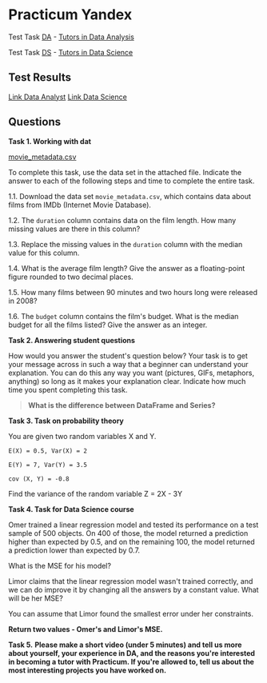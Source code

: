 # Practicum Yandex
Test Task [DA](https://practicum.yandex.com/data-analyst) - [Tutors in Data Analysis](https://praktikum.notion.site/Test-Task-for-Tutors-in-Data-Analysis-5c0a26cc6db04e4d962dcc38520bb8d2)

Test Task [DS](https://practicum.yandex.com/data-scientist) - [Tutors in Data Science](https://praktikum.notion.site/Test-Task-for-Tutors-in-Data-Science-e85e23dcbd4040d786c755524729a5da)


## Test Results
[Link Data Analyst](/DA/test-result-data-analyst.ipynb) 
[Link Data Science](/DS/test-result-data-scientist.ipynb) 

## Questions
**Task 1. Working with dat**

[movie_metadata.csv](/DA/movie_metadata.csv)

To complete this task, use the data set in the attached file. Indicate the answer to each of the following steps and time to complete the entire task.

1.1. Download the data set `movie_metadata.csv`, which contains data about films from IMDb (Internet Movie Database).

1.2. The `duration` column contains data on the film length. How many missing values are there in this column?

1.3. Replace the missing values in the `duration` column with the median value for this column.

1.4. What is the average film length? Give the answer as a floating-point figure rounded to two decimal places.

1.5. How many films between 90 minutes and two hours long were released in 2008?

1.6. The `budget` column contains the film's budget. What is the median budget for all the films listed? Give the answer as an integer.

**Task 2. Answering student questions**

How would you answer the student's question below? Your task is to get your message across in such a way that a beginner can understand your explanation. You can do this any way you want (pictures, GIFs, metaphors, anything) so long as it makes your explanation clear. Indicate how much time you spent completing this task.

> **What is the difference between DataFrame and Series?**
> 

**Task 3. Task on probability theory**

You are given two random variables X and Y.
```
E(X) = 0.5, Var(X) = 2

E(Y) = 7, Var(Y) = 3.5

cov (X, Y) = -0.8
```
Find the variance of the random variable Z = 2X - 3Y

**Task 4. Task for Data Science course**

Omer trained a linear regression model and tested its performance on a test sample of 500 objects. On 400 of those, the model returned a prediction higher than expected by 0.5, and on the remaining 100, the model returned a prediction lower than expected by 0.7.

What is the MSE for his model?

Limor claims that the linear regression model wasn't trained correctly, and we can do improve it by changing all the answers by a constant value. What will be her MSE?

You can assume that Limor found the smallest error under her constraints.

**Return two values - Omer's and Limor's MSE.**

**Task 5.** **Please make a short video (under 5 minutes) and tell us more about yourself, your experience in DA, and the reasons you're interested in becoming a tutor with Practicum. If you're allowed to, tell us about the most interesting projects you have worked on.**
